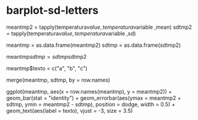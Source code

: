 # barplot-sd-letters

meantmp2 = tapply(temperatura$value,temperatura$variable ,mean)
sdtmp2 = tapply(temperatura$value,temperatura$variable ,sd)

meantmp = as.data.frame(meantmp2)
sdtmp = as.data.frame(sdtmp2)

meantmp$sdtmp = sdtmp$sdtmp2

meantmp$texto = c("a", "b", "c")

merge(meantmp, sdtmp, by = row.names)

ggplot(meantmp, aes(x = row.names(meantmp), y = meantmp2)) + geom_bar(stat = "identity") + 
    geom_errorbar(aes(ymax = meantmp2 + sdtmp, ymin = meantmp2 - sdtmp), position = dodge, width = 0.5) + 
    geom_text(aes(label = texto), vjust = -3, size = 3.5)
